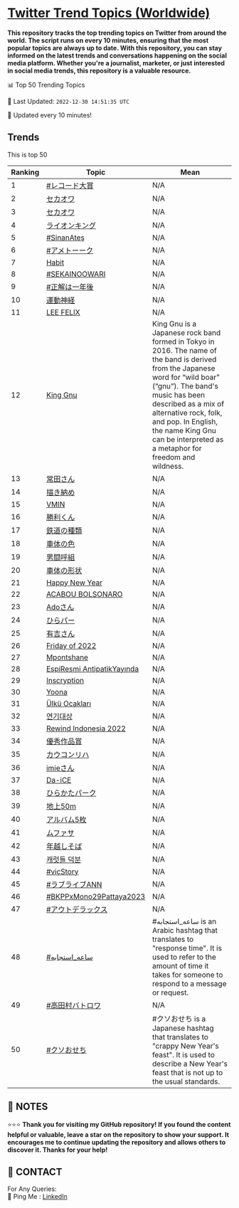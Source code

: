 [Twitter Trend Topics (Worldwide)](https://github.com/ErcinDedeoglu/Twitter-Trend-Topics)
==========

**This repository tracks the top trending topics on Twitter from around the world. 
The script runs on every 10 minutes, ensuring that the most popular topics are always up to date. 
With this repository, you can stay informed on the latest trends and conversations happening on the social media platform. 
Whether you're a journalist, marketer, or just interested in social media trends, this repository is a valuable resource.**


📊 Top 50 Trending Topics

📆 Last Updated: `2022-12-30 14:51:35 UTC`

🔧 Updated every 10 minutes!


## Trends

This is top 50

| Ranking | Topic | Mean |
| ------- | ------------ | ------------ |
| 1 | [#レコード大賞](http://twitter.com/search?q=%23%e3%83%ac%e3%82%b3%e3%83%bc%e3%83%89%e5%a4%a7%e8%b3%9e) | N/A |
| 2 | [セカオワ](http://twitter.com/search?q=%e3%82%bb%e3%82%ab%e3%82%aa%e3%83%af) | N/A |
| 3 | [セカオワ](http://twitter.com/search?q=%e3%82%bb%e3%82%ab%e3%82%aa%e3%83%af) | N/A |
| 4 | [ライオンキング](http://twitter.com/search?q=%e3%83%a9%e3%82%a4%e3%82%aa%e3%83%b3%e3%82%ad%e3%83%b3%e3%82%b0) | N/A |
| 5 | [#SinanAteş](http://twitter.com/search?q=%23SinanAte%c5%9f) | N/A |
| 6 | [#アメトーーク](http://twitter.com/search?q=%23%e3%82%a2%e3%83%a1%e3%83%88%e3%83%bc%e3%83%bc%e3%82%af) | N/A |
| 7 | [Habit](http://twitter.com/search?q=Habit) | N/A |
| 8 | [#SEKAINOOWARI](http://twitter.com/search?q=%23SEKAINOOWARI) | N/A |
| 9 | [#正解は一年後](http://twitter.com/search?q=%23%e6%ad%a3%e8%a7%a3%e3%81%af%e4%b8%80%e5%b9%b4%e5%be%8c) | N/A |
| 10 | [運動神経](http://twitter.com/search?q=%e9%81%8b%e5%8b%95%e7%a5%9e%e7%b5%8c) | N/A |
| 11 | [LEE FELIX](http://twitter.com/search?q=LEE+FELIX) | N/A |
| 12 | [King Gnu](http://twitter.com/search?q=King+Gnu) | King Gnu is a Japanese rock band formed in Tokyo in 2016. The name of the band is derived from the Japanese word for “wild boar” (“gnu”). The band's music has been described as a mix of alternative rock, folk, and pop. In English, the name King Gnu can be interpreted as a metaphor for freedom and wildness. |
| 13 | [常田さん](http://twitter.com/search?q=%e5%b8%b8%e7%94%b0%e3%81%95%e3%82%93) | N/A |
| 14 | [描き納め](http://twitter.com/search?q=%e6%8f%8f%e3%81%8d%e7%b4%8d%e3%82%81) | N/A |
| 15 | [VMIN](http://twitter.com/search?q=VMIN) | N/A |
| 16 | [勝利くん](http://twitter.com/search?q=%e5%8b%9d%e5%88%a9%e3%81%8f%e3%82%93) | N/A |
| 17 | [鉄道の種類](http://twitter.com/search?q=%e9%89%84%e9%81%93%e3%81%ae%e7%a8%ae%e9%a1%9e) | N/A |
| 18 | [車体の色](http://twitter.com/search?q=%e8%bb%8a%e4%bd%93%e3%81%ae%e8%89%b2) | N/A |
| 19 | [男闘呼組](http://twitter.com/search?q=%e7%94%b7%e9%97%98%e5%91%bc%e7%b5%84) | N/A |
| 20 | [車体の形状](http://twitter.com/search?q=%e8%bb%8a%e4%bd%93%e3%81%ae%e5%bd%a2%e7%8a%b6) | N/A |
| 21 | [Happy New Year](http://twitter.com/search?q=Happy+New+Year) | N/A |
| 22 | [ACABOU BOLSONARO](http://twitter.com/search?q=ACABOU+BOLSONARO) | N/A |
| 23 | [Adoさん](http://twitter.com/search?q=Ado%e3%81%95%e3%82%93) | N/A |
| 24 | [ひらパー](http://twitter.com/search?q=%e3%81%b2%e3%82%89%e3%83%91%e3%83%bc) | N/A |
| 25 | [有吉さん](http://twitter.com/search?q=%e6%9c%89%e5%90%89%e3%81%95%e3%82%93) | N/A |
| 26 | [Friday of 2022](http://twitter.com/search?q=Friday+of+2022) | N/A |
| 27 | [Mpontshane](http://twitter.com/search?q=Mpontshane) | N/A |
| 28 | [EspiResmi AntipatikYayında](http://twitter.com/search?q=EspiResmi+AntipatikYay%c4%b1nda) | N/A |
| 29 | [Inscryption](http://twitter.com/search?q=Inscryption) | N/A |
| 30 | [Yoona](http://twitter.com/search?q=Yoona) | N/A |
| 31 | [Ülkü Ocakları](http://twitter.com/search?q=%c3%9clk%c3%bc+Ocaklar%c4%b1) | N/A |
| 32 | [연기대상](http://twitter.com/search?q=%ec%97%b0%ea%b8%b0%eb%8c%80%ec%83%81) | N/A |
| 33 | [Rewind Indonesia 2022](http://twitter.com/search?q=Rewind+Indonesia+2022) | N/A |
| 34 | [優秀作品賞](http://twitter.com/search?q=%e5%84%aa%e7%a7%80%e4%bd%9c%e5%93%81%e8%b3%9e) | N/A |
| 35 | [カウコンリハ](http://twitter.com/search?q=%e3%82%ab%e3%82%a6%e3%82%b3%e3%83%b3%e3%83%aa%e3%83%8f) | N/A |
| 36 | [imieさん](http://twitter.com/search?q=imie%e3%81%95%e3%82%93) | N/A |
| 37 | [Da-iCE](http://twitter.com/search?q=Da-iCE) | N/A |
| 38 | [ひらかたパーク](http://twitter.com/search?q=%e3%81%b2%e3%82%89%e3%81%8b%e3%81%9f%e3%83%91%e3%83%bc%e3%82%af) | N/A |
| 39 | [地上50m](http://twitter.com/search?q=%e5%9c%b0%e4%b8%8a50m) | N/A |
| 40 | [アルバム5枚](http://twitter.com/search?q=%e3%82%a2%e3%83%ab%e3%83%90%e3%83%a05%e6%9e%9a) | N/A |
| 41 | [ムファサ](http://twitter.com/search?q=%e3%83%a0%e3%83%95%e3%82%a1%e3%82%b5) | N/A |
| 42 | [年越しそば](http://twitter.com/search?q=%e5%b9%b4%e8%b6%8a%e3%81%97%e3%81%9d%e3%81%b0) | N/A |
| 43 | [캐럿들 덕분](http://twitter.com/search?q=%ec%ba%90%eb%9f%bf%eb%93%a4+%eb%8d%95%eb%b6%84) | N/A |
| 44 | [#vicStory](http://twitter.com/search?q=%23vicStory) | N/A |
| 45 | [#ラブライブANN](http://twitter.com/search?q=%23%e3%83%a9%e3%83%96%e3%83%a9%e3%82%a4%e3%83%96ANN) | N/A |
| 46 | [#BKPPxMono29Pattaya2023](http://twitter.com/search?q=%23BKPPxMono29Pattaya2023) | N/A |
| 47 | [#アウトデラックス](http://twitter.com/search?q=%23%e3%82%a2%e3%82%a6%e3%83%88%e3%83%87%e3%83%a9%e3%83%83%e3%82%af%e3%82%b9) | N/A |
| 48 | [#ساعه_استجابه](http://twitter.com/search?q=%23%d8%b3%d8%a7%d8%b9%d9%87_%d8%a7%d8%b3%d8%aa%d8%ac%d8%a7%d8%a8%d9%87) | #ساعه_استجابه is an Arabic hashtag that translates to "response time". It is used to refer to the amount of time it takes for someone to respond to a message or request. |
| 49 | [#高田村バトロワ](http://twitter.com/search?q=%23%e9%ab%98%e7%94%b0%e6%9d%91%e3%83%90%e3%83%88%e3%83%ad%e3%83%af) | N/A |
| 50 | [#クソおせち](http://twitter.com/search?q=%23%e3%82%af%e3%82%bd%e3%81%8a%e3%81%9b%e3%81%a1) | #クソおせち is a Japanese hashtag that translates to "crappy New Year's feast". It is used to describe a New Year's feast that is not up to the usual standards. |




## 📝 NOTES

⭐⭐⭐ **Thank you for visiting my GitHub repository! If you found the content helpful or valuable, leave a star on the repository to show your support. It encourages me to continue updating the repository and allows others to discover it. Thanks for your help!**

## 📨 CONTACT

 For Any Queries:  
            🏓 Ping Me : [LinkedIn](https://www.linkedin.com/in/ercindedeoglu/)